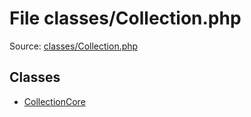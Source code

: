 File classes/Collection.php
=========

Source: [classes/Collection.php](https://github.com/PrestaShop/PrestaShop/blob/1.5.0.5/classes/Collection.php)


Classes
-------

* [CollectionCore](class.CollectionCore.md)

